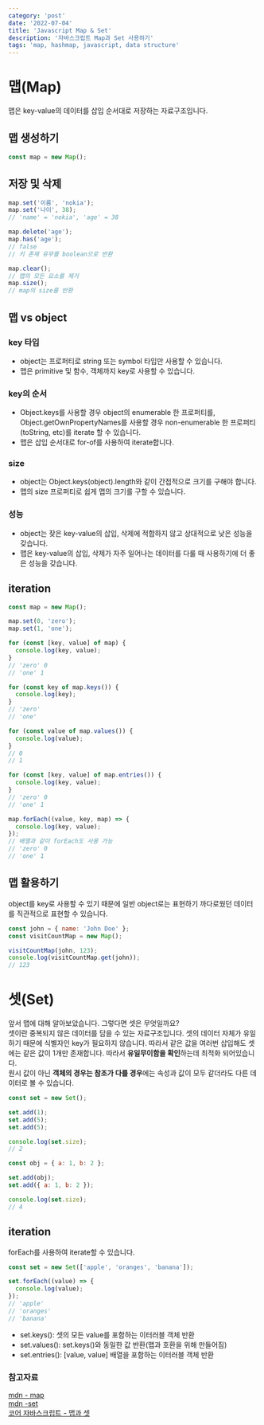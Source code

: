 ```yaml
---
category: 'post'
date: '2022-07-04'
title: 'Javascript Map & Set'
description: '자바스크립트 Map과 Set 사용하기'
tags: 'map, hashmap, javascript, data structure'
---
```


# 맵(Map)

맵은 key-value의 데이터를 삽입 순서대로 저장하는 자료구조입니다.

## 맵 생성하기

```javascript
const map = new Map();
```

## 저장 및 삭제

```javascript
map.set('이름', 'nokia');
map.set('나이', 38);
// 'name' = 'nokia', 'age' = 38

map.delete('age');
map.has('age');
// false
// 키 존재 유무를 boolean으로 반환

map.clear();
// 맵의 모든 요소를 제거
map.size();
// map의 size를 반환
```

## 맵 vs object

### key 타입

- object는 프로퍼티로 string 또는 symbol 타입만 사용할 수 있습니다.
- 맵은 primitive 및 함수, 객체까지 key로 사용할 수 있습니다.

### key의 순서

- Object.keys를 사용할 경우 object의 enumerable 한 프로퍼티를, Object.getOwnPropertyNames를 사용할 경우 non-enumerable 한 프로퍼티(toString, etc)를 iterate 할 수 있습니다.
- 맵은 삽입 순서대로 for-of를 사용하여 iterate합니다.

### size

- object는 Object.keys(object).length와 같이 간접적으로 크기를 구해야 합니다.
- 맵의 size 프로퍼티로 쉽게 맵의 크기를 구할 수 있습니다.

### 성능

- object는 잦은 key-value의 삽입, 삭제에 적합하지 않고 상대적으로 낮은 성능을 갖습니다.
- 맵은 key-value의 삽입, 삭제가 자주 일어나는 데이터를 다룰 때 사용하기에 더 좋은 성능을 갖습니다.

## iteration

```javascript
const map = new Map();

map.set(0, 'zero');
map.set(1, 'one');

for (const [key, value] of map) {
  console.log(key, value);
}
// 'zero' 0
// 'one' 1

for (const key of map.keys()) {
  console.log(key);
}
// 'zero'
// 'one'

for (const value of map.values()) {
  console.log(value);
}
// 0
// 1

for (const [key, value] of map.entries()) {
  console.log(key, value);
}
// 'zero' 0
// 'one' 1

map.forEach((value, key, map) => {
  console.log(key, value);
});
// 배열과 같이 forEach도 사용 가능
// 'zero' 0
// 'one' 1
```

## 맵 활용하기

object를 key로 사용할 수 있기 때문에 일반 object로는 표현하기 까다로웠던 데이터를 직관적으로 표현할 수 있습니다.<br>

```javascript
const john = { name: 'John Doe' };
const visitCountMap = new Map();

visitCountMap(john, 123);
console.log(visitCountMap.get(john));
// 123
```

# 셋(Set)

앞서 맵에 대해 알아보았습니다. 그렇다면 셋은 무엇일까요?<br>
셋이란 중복되지 않은 데이터를 담을 수 있는 자료구조입니다. 셋의 데이터 자체가 유일하기 때문에 식별자인 key가 필요하지 않습니다. 따라서 같은 값을 여러번 삽입해도 셋에는 같은 값이 1개만 존재합니다. 따라서 **유일무이함을 확인**하는데 최적화 되어있습니다.<br>
원시 값이 아닌 **객체의 경우는 참조가 다를 경우**에는 속성과 값이 모두 같더라도 다른 데이터로 볼 수 있습니다.

```javascript
const set = new Set();

set.add(1);
set.add(5);
set.add(5);

console.log(set.size);
// 2

const obj = { a: 1, b: 2 };

set.add(obj);
set.add({ a: 1, b: 2 });

console.log(set.size);
// 4
```

## iteration

forEach를 사용하여 iterate할 수 있습니다.<br>

```javascript
const set = new Set(['apple', 'oranges', 'banana']);

set.forEach((value) => {
  console.log(value);
});
// 'apple'
// 'oranges'
// 'banana'
```

- set.keys(): 셋의 모든 value를 포함하는 이터러블 객체 반환
- set.values(): set.keys()와 동일한 값 반환(맵과 호환을 위해 만들어짐)
- set.entries(): [value, value] 배열을 포함하는 이터러블 객체 반환

### 참고자료

[mdn - map](https://developer.mozilla.org/en-US/docs/Web/JavaScript/Reference/Global_Objects/Map)<br>
[mdn -set](https://developer.mozilla.org/ko/docs/Web/JavaScript/Reference/Global_Objects/Set)<br>
[코어 자바스크립트 - 맵과 셋](https://ko.javascript.info/map-set)<br>
